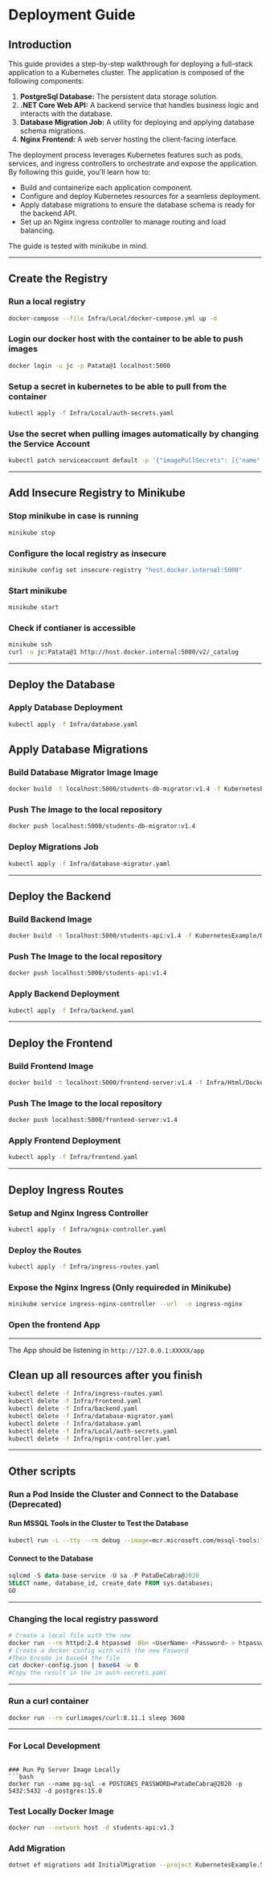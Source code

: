 # Deployment Guide

## Introduction

This guide provides a step-by-step walkthrough for deploying a full-stack application to a Kubernetes cluster. The application is composed of the following components:

1. **PostgreSql Database:** The persistent data storage solution.
2. **.NET Core Web API:** A backend service that handles business logic and interacts with the database.
3. **Database Migration Job:** A utility for deploying and applying database schema migrations.
4. **Nginx Frontend:** A web server hosting the client-facing interface.

The deployment process leverages Kubernetes features such as pods, services, and ingress controllers to orchestrate and expose the application. By following this guide, you'll learn how to:

* Build and containerize each application component.
* Configure and deploy Kubernetes resources for a seamless deployment.
* Apply database migrations to ensure the database schema is ready for the backend API.
* Set up an Nginx ingress controller to manage routing and load balancing.

The guide is tested with minikube in mind. 

---
## Create the Registry

### Run a local registry
```bash
docker-compose --file Infra/Local/docker-compose.yml up -d
```

### Login our docker host with the container to be able to push images
```bash
docker login -u jc -p Patata@1 localhost:5000   
```

### Setup a secret in kubernetes to be able to pull from the container
```bash
kubectl apply -f Infra/Local/auth-secrets.yaml
```

### Use the secret when pulling images automatically by changing the Service Account
```bash
kubectl patch serviceaccount default -p '{"imagePullSecrets": [{"name": "local-docker-registry"}]}'
```

---

## Add Insecure Registry to Minikube

### Stop minikube in case is running
```bash
minikube stop
```

### Configure the local registry as insecure
```bash
minikube config set insecure-registry "host.docker.internal:5000"
```

### Start minikube
```bash
minikube start
```

### Check if contianer is accessible

```bash
minikube ssh 
curl -u jc:Patata@1 http://host.docker.internal:5000/v2/_catalog
```

---
## Deploy the Database

### Apply Database Deployment
```bash
kubectl apply -f Infra/database.yaml
```

## Apply Database Migrations

### Build Database Migrator Image Image
```bash
docker build -t localhost:5000/students-db-migrator:v1.4 -f KubernetesExample.DbMigratorRunner/Dockerfile .
```


### Push The Image to the local repository
```bash
docker push localhost:5000/students-db-migrator:v1.4
```

### Deploy Migrations Job
```bash
kubectl apply -f Infra/database-migrator.yaml
```

---

## Deploy the Backend

### Build Backend Image
```bash
docker build -t localhost:5000/students-api:v1.4 -f KubernetesExample/Dockerfile .
```

###  Push The Image to the local repository
```bash
docker push localhost:5000/students-api:v1.4
```

### Apply Backend Deployment
```bash
kubectl apply -f Infra/backend.yaml
```

---

## Deploy the Frontend

### Build Frontend Image
```bash
docker build -t localhost:5000/frontend-server:v1.4 -f Infra/Html/Dockerfile Infra/html
```

### Push The Image to the local repository
```bash
docker push localhost:5000/frontend-server:v1.4
```

### Apply Frontend Deployment
```bash
kubectl apply -f Infra/frontend.yaml
```

---

## Deploy Ingress Routes

### Setup and Nginx Ingress Controller
```bash
kubectl apply -f Infra/ngnix-controller.yaml
```
### Deploy the Routes
```bash
kubectl apply -f Infra/ingress-routes.yaml
```

### Expose the Nginx Ingress (Only requireded in Minikube)
```bash
minikube service ingress-nginx-controller --url  -n ingress-nginx
```


### Open the frontend App
---
The App should be listening in `http://127.0.0.1:XXXXX/app`

## Clean up all resources after you finish
```bash
kubectl delete -f Infra/ingress-routes.yaml
kubectl delete -f Infra/frontend.yaml
kubectl delete -f Infra/backend.yaml
kubectl delete -f Infra/database-migrator.yaml
kubectl delete -f Infra/database.yaml
kubectl delete -f Infra/Local/auth-secrets.yaml
kubectl delete -f Infra/ngnix-controller.yaml
```

---
## Other scripts

### Run a Pod Inside the Cluster and Connect to the Database (Deprecated)

#### Run MSSQL Tools in the Cluster to Test the Database
```bash
kubectl run -i --tty --rm debug --image=mcr.microsoft.com/mssql-tools:latest --restart=Never
```

#### Connect to the Database
```sql
sqlcmd -S data-base-service -U sa -P PataDeCabra@2020
SELECT name, database_id, create_date FROM sys.databases;
GO
```

---

### Changing the local registry password
```bash
# Create a local file with the new 
docker run --rm httpd:2.4 htpasswd -Bbn <UserName> <Password> > htpasswd_file
# Create a docker config with with the new Pasword
#Then Encode in base64 the file
cat docker-config.json | base64 -w 0
#Copy the result in the in auth-secrets.yaml
```

---
### Run a curl container

```bash
docker run --rm curlimages/curl:8.11.1 sleep 3600
```

---

### For Local Development
```

### Run Pg Server Image Locally
```bash
docker run --name pg-sql -e POSTGRES_PASSWORD=PataDeCabra@2020 -p 5432:5432 -d postgres:15.0
```

### Test Locally Docker Image
```bash
docker run --network host -d students-api:v1.3
```

### Add Migration
```bash
dotnet ef migrations add InitialMigration --project KubernetesExample.SharedDataStorage  --startup-project KubernetesExample.DbMigratorRunner -c AppDbContext -o Migrations
```

